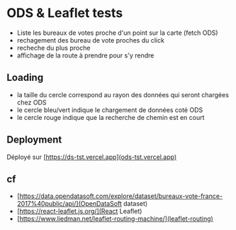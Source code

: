 # ODS & Leaflet tests

-   Liste les bureaux de votes proche d'un point sur la carte (fetch ODS)
-   rechagement des bureau de vote proches du click
-   recheche du plus proche
-   affichage de la route à prendre pour s'y rendre

## Loading

-   la taille du cercle correspond au rayon des données qui seront chargées chez ODS
-   le cercle bleu/vert indique le chargement de données coté ODS
-   le cercle rouge indique que la recherche de chemin est en court

## Deployment

Déployé sur [https://ds-tst.vercel.app](ods-tst.vercel.app)

## cf

-   [https://data.opendatasoft.com/explore/dataset/bureaux-vote-france-2017%40public/api/](OpenDataSoft dataset)
-   [https://react-leaflet.js.org/](React Leaflet)
-   [https://www.liedman.net/leaflet-routing-machine/](leaflet-routing)
